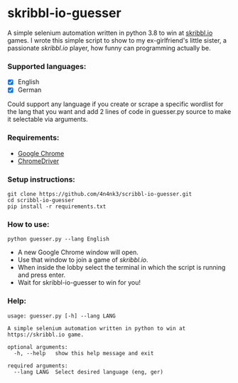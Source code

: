 # skribbl-io-guesser
A simple selenium automation written in python 3.8 to win at [skribbl.io](https://skribbl.io/) games.
I wrote this simple script to show to my ex-girlfriend's little sister, a passionate _skribbl.io_
player, how funny can programming actually be.

### Supported languages:
 - [x] English
 - [x] German

Could support any language if you create or scrape a specific wordlist for the lang that you want
and add 2 lines of code in guesser.py source to make it selectable via arguments.

### Requirements:
- [Google Chrome](https://www.google.com/chrome/)
- [ChromeDriver](https://github.com/SeleniumHQ/selenium/wiki/ChromeDriver)

### Setup instructions:
```
git clone https://github.com/4n4nk3/scribbl-io-guesser.git
cd scribbl-io-guesser
pip install -r requirements.txt
```

### How to use:
```
python guesser.py --lang English
```
- A new Google Chrome window will open.
- Use that window to join a game of _skribbl.io_.
- When inside the lobby select the terminal in which the script is running and press enter.
- Wait for skribbl-io-guesser to win for you!

### Help:
```
usage: guesser.py [-h] --lang LANG

A simple selenium automation written in python to win at https://skribbl.io game.

optional arguments:
  -h, --help   show this help message and exit

required arguments:
  --lang LANG  Select desired language (eng, ger)

```
